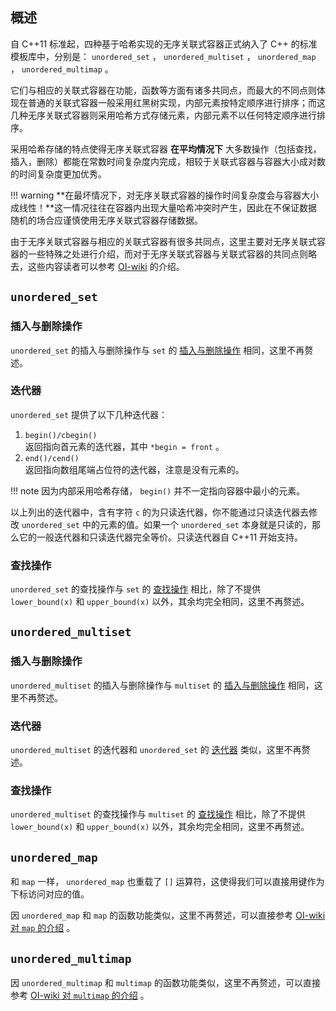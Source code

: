 ## 概述

自 C++11 标准起，四种基于哈希实现的无序关联式容器正式纳入了 C++ 的标准模板库中，分别是： `unordered_set` ， `unordered_multiset` ， `unordered_map` ， `unordered_multimap` 。

它们与相应的关联式容器在功能，函数等方面有诸多共同点，而最大的不同点则体现在普通的关联式容器一般采用红黑树实现，内部元素按特定顺序进行排序；而这几种无序关联式容器则采用哈希方式存储元素，内部元素不以任何特定顺序进行排序。

采用哈希存储的特点使得无序关联式容器 **在平均情况下** 大多数操作（包括查找，插入，删除）都能在常数时间复杂度内完成，相较于关联式容器与容器大小成对数的时间复杂度更加优秀。

!!! warning
     **在最坏情况下，对无序关联式容器的操作时间复杂度会与容器大小成线性！**这一情况往往在容器内出现大量哈希冲突时产生，因此在不保证数据随机的场合应谨慎使用无序关联式容器存储数据。

由于无序关联式容器与相应的关联式容器有很多共同点，这里主要对无序关联式容器的一些特殊之处进行介绍，而对于无序关联式容器与关联式容器的共同点则略去，这些内容读者可以参考 [OI-wiki](./associative-container/) 的介绍。

##  `unordered_set` 

### 插入与删除操作

 `unordered_set` 的插入与删除操作与 `set` 的 [插入与删除操作](./associative-container/#_2) 相同，这里不再赘述。

### 迭代器

 `unordered_set` 提供了以下几种迭代器：

1.   `begin()/cbegin()`   
    返回指向首元素的迭代器，其中 `*begin = front` 。
2.   `end()/cend()`   
    返回指向数组尾端占位符的迭代器，注意是没有元素的。

!!! note
    因为内部采用哈希存储， `begin()` 并不一定指向容器中最小的元素。

以上列出的迭代器中，含有字符 `c` 的为只读迭代器，你不能通过只读迭代器去修改 `unordered_set` 中的元素的值。如果一个 `unordered_set` 本身就是只读的，那么它的一般迭代器和只读迭代器完全等价。只读迭代器自 C++11 开始支持。

### 查找操作

 `unordered_set` 的查找操作与 `set` 的 [查找操作](./associative-container/#_2) 相比，除了不提供 `lower_bound(x)` 和 `upper_bound(x)` 以外，其余均完全相同，这里不再赘述。

##  `unordered_multiset` 

### 插入与删除操作

 `unordered_multiset` 的插入与删除操作与 `multiset` 的 [插入与删除操作](./associative-container/#_4) 相同，这里不再赘述。

### 迭代器

 `unordered_multiset` 的迭代器和 `unordered_set` 的 [迭代器](#_3) 类似，这里不再赘述。

### 查找操作

 `unordered_multiset` 的查找操作与 `multiset` 的 [查找操作](./associative-container/#_6) 相比，除了不提供 `lower_bound(x)` 和 `upper_bound(x)` 以外，其余均完全相同，这里不再赘述。

##  `unordered_map` 

和 `map` 一样， `unordered_map` 也重载了 `[]` 运算符，这使得我们可以直接用键作为下标访问对应的值。

因 `unordered_map` 和 `map` 的函数功能类似，这里不再赘述，可以直接参考 [OI-wiki 对 `map` 的介绍](./associative-container/#map) 。

##  `unordered_multimap` 

因 `unordered_multimap` 和 `multimap` 的函数功能类似，这里不再赘述，可以直接参考 [OI-wiki 对 `multimap` 的介绍](./associative-container/#multimap) 。
